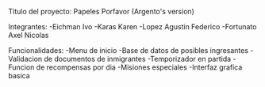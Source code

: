 Titulo del proyecto: Papeles Porfavor (Argento's version)

Integrantes: 
  -Eichman Ivo
  -Karas Karen
  -Lopez Agustin Federico
  -Fortunato Axel Nicolas

Funcionalidades: 
-Menu de inicio
-Base de datos de posibles ingresantes
-Validacion de documentos de inmigrantes
-Temporizador en partida
-Funcion de recompensas por dia
-Misiones especiales
-Interfaz grafica basica
